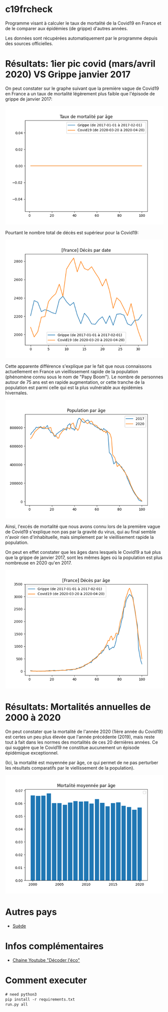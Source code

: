 # c19frcheck

Programme visant à calculer le taux de mortalité de la Covid19 en France et de le comparer aux épidémies (de grippe) d'autres années.

Les données sont récupérées automatiquement par le programme depuis des sources officielles.

# Résultats: 1ier pic covid (mars/avril 2020) VS Grippe janvier 2017

On peut constater sur le graphe suivant que la première vague de Covid19 en France a un taux de mortalité légèrement plus faible que l'épisode de grippe de janvier 2017:

![Taux de mortalité par âge](results/taux_mortalite_par_age.png)

Pourtant le nombre total de décès est supérieur pour la Covid19:

![Décès par date](results/deces_par_date.png)

Cette apparente différence s'explique par le fait que nous connaissons actuellement en France un vieillissement rapide de la population (phénomène connu sous le nom de "Papy Boom"). Le nombre de personnes autour de 75 ans est en rapide augmentation, or cette tranche de la population est parmi celle qui est la plus vulnérable aux épidémies hivernales.

![Population par âge](results/population_par_age.png)

Ainsi, l'excés de mortalité que nous avons connu lors de la première vague de Covid19 s'explique non pas par la gravité du virus, qui au final semble n'avoir rien d'inhabituelle, mais simplement par le vieillisement rapide la population.

On peut en effet constater que les âges dans lesquels le Covid19 a tué plus que la grippe de janvier 2017, sont les mêmes âges oú la population est plus nombreuse en 2020 qu'en 2017.

![Décès par âge](results/deces_par_age.png)

# Résultats: Mortalités annuelles de 2000 à 2020

On peut constater que la mortalité de l'année 2020 (1ière année du Covid19) est certes un peu plus élevée que l'année précédente (2019), mais reste tout à fait dans les normes des mortalités de ces 20 dernières années. Ce qui suggère que le Covid19 ne constitue aucunement un épisode épidémique exceptionnel.

(Ici, la mortalité est moyennée par âge, ce qui permet de ne pas perturber les résultats comparatifs par le viellissement de la population).

![Mortalité moyennée par âge](results/mortalite_moyenne_par_age.png)

# Autres pays

* [Suède](./README_se.md)

# Infos complémentaires

* [Chaine Youtube "Décoder l'éco"](https://www.youtube.com/watch?v=8pA9pfFUSIk)

# Comment executer

```
# need python3
pip install -r requirements.txt
run.py all
```